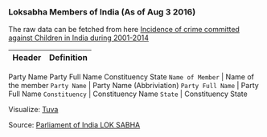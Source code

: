 ### Loksabha Members of India (As of Aug 3 2016)

The raw data can be fetched from here [Incidence of crime committed against Children in India during 2001-2014](https://data.gov.in/catalog/crime-committed-against-children)

Header | Definition
---|---------
  Party Name  Party Full Name Constituency    State
`Name of Member` | Name of the member
`Party Name` | Party Name (Abbriviation)
`Party Full Name` | Party Full Name
`Constituency` | Constituency Name
`State` | Constituency State

Visualize: [Tuva](https://tuvalabs.com/jpatel3/datasets/ea52219a5b6247fcb280be5f60123b22/)

Source: [Parliament of India
LOK SABHA](http://164.100.47.192/Loksabha/Members/AlphabeticalList.aspx)

